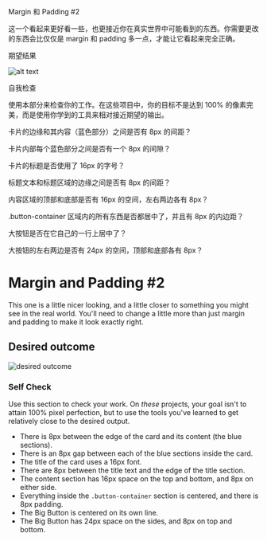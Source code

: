 Margin 和 Padding #2

这一个看起来更好看一些，也更接近你在真实世界中可能看到的东西。你需要更改的东西会比仅仅是 margin 和 padding 多一点，才能让它看起来完全正确。

期望结果

![alt text](./desired-outcome.png)

自我检查

使用本部分来检查你的工作。在这些项目中，你的目标不是达到 100% 的像素完美，而是使用你学到的工具来相对接近期望的输出。

卡片的边缘和其内容（蓝色部分）之间是否有 8px 的间距？

卡片内部每个蓝色部分之间是否有一个 8px 的间隙？

卡片的标题是否使用了 16px 的字号？

标题文本和标题区域的边缘之间是否有 8px 的间距？

内容区域的顶部和底部是否有 16px 的空间，左右两边各有 8px？

.button-container 区域内的所有东西是否都居中了，并且有 8px 的内边距？

大按钮是否在它自己的一行上居中了？

大按钮的左右两边是否有 24px 的空间，顶部和底部各有 8px？


# Margin and Padding #2

This one is a little nicer looking, and a little closer to something you might see in the real world. You'll need to change a little more than just margin and padding to make it look exactly right.

## Desired outcome
![desired outcome](./desired-outcome.png)

### Self Check
Use this section to check your work. On _these_ projects, your goal isn't to attain 100% pixel perfection, but to use the tools you've learned to get relatively close to the desired output.

- There is 8px between the edge of the card and its content (the blue sections).
- There is an 8px gap between each of the blue sections inside the card.
- The title of the card uses a 16px font.
- There are 8px between the title text and the edge of the title section.
- The content section has 16px space on the top and bottom, and 8px on either side.
- Everything inside the `.button-container` section is centered, and there is 8px padding.
- The Big Button is centered on its own line.
- The Big Button has 24px space on the sides, and 8px on top and bottom.
